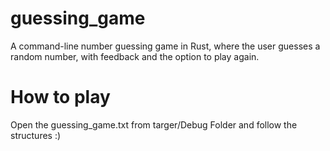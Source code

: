 # guessing_game
A command-line number guessing game in Rust, where the user guesses a random number, with feedback and the option to play again.

# How to play 
Open the guessing_game.txt from targer/Debug Folder and follow the structures :) 
